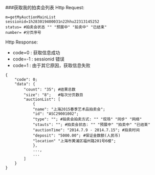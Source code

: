 ###获取我的拍卖会列表
Http Request: 

```
m=getMyAuctionMainList
sessionid=1h283019400031n22hhu22313145252
status= #拍卖会状态 "" "预展中" "拍卖中" "已结束"
number= #分页序号
```

Http Response:

- code=0 : 获取信息成功
- code=-1 : sessionid 错误
- code=1 : 由于其它原因，获取信息失败  

``` 
{ 
    "code": 0;
    "data": {
    	"count": "35"; #结果总数
    	"size": "8";   #每次分页数目
    	"auctionList": [
    		{
    		"name": "上海2015春季艺术品拍卖会";
    		"id": "ASC29001002";
    		"type": ""; #拍卖会拍卖方式: "" "现场" "同步" "网络"
    		"stauts": ""; #拍卖会状态: "" "预展中" "拍卖中" "已结束"
    		"auctionTime": "2014.7.9 - 2014.7.15"; #拍卖时间
    		"deposit": "5000.00"; #保证金数额(人民币)
    		"location" "上海市黄浦区福州路201号6楼";
    		},
    		...,	
    		...
    	]
    }
} 
```
